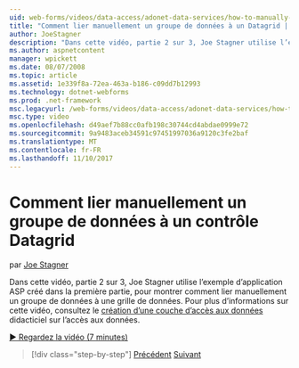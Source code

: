 ```yaml
---
uid: web-forms/videos/data-access/adonet-data-services/how-to-manually-bind-a-dataset-to-a-datagrid
title: "Comment lier manuellement un groupe de données à un Datagrid | Documents Microsoft"
author: JoeStagner
description: "Dans cette vidéo, partie 2 sur 3, Joe Stagner utilise l’exemple d’application ASP créé dans la première partie, pour montrer comment lier manuellement un groupe de données à une grille de données. Pré..."
ms.author: aspnetcontent
manager: wpickett
ms.date: 08/07/2008
ms.topic: article
ms.assetid: 1e339f8a-72ea-463a-b186-c09dd7b12993
ms.technology: dotnet-webforms
ms.prod: .net-framework
msc.legacyurl: /web-forms/videos/data-access/adonet-data-services/how-to-manually-bind-a-dataset-to-a-datagrid
msc.type: video
ms.openlocfilehash: d49aef7b88cc0afb198c30744cd4abdae0999e72
ms.sourcegitcommit: 9a9483aceb34591c97451997036a9120c3fe2baf
ms.translationtype: MT
ms.contentlocale: fr-FR
ms.lasthandoff: 11/10/2017
---
```

<a name="how-to-manually-bind-a-dataset-to-a-datagrid"></a>Comment lier manuellement un groupe de données à un contrôle Datagrid
====================
par [Joe Stagner](https://github.com/JoeStagner)

Dans cette vidéo, partie 2 sur 3, Joe Stagner utilise l’exemple d’application ASP créé dans la première partie, pour montrer comment lier manuellement un groupe de données à une grille de données. Pour plus d’informations sur cette vidéo, consultez le [création d’une couche d’accès aux données](../../../overview/data-access/introduction/creating-a-data-access-layer-vb.md) didacticiel sur l’accès aux données.

[&#9654; Regardez la vidéo (7 minutes)](https://channel9.msdn.com/Blogs/ASP-NET-Site-Videos/how-to-manually-bind-a-dataset-to-a-datagrid)

>[!div class="step-by-step"]
[Précédent](data-access-layers-in-aspnet-applications.md)
[Suivant](how-to-work-with-datasets-and-filters-from-an-asp-application.md)
